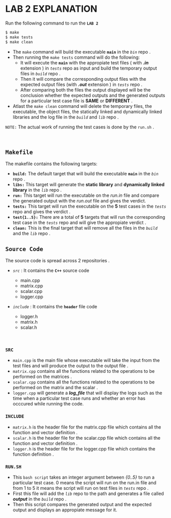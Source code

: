 # LAB 2 EXPLANATION

Run the following command to run the **`LAB 2`**

```bash
$ make
$ make tests
$ make clean
```

- The `make` command will build the executable **`main`**
in the *`bin`* repo .
- Then running the `make tests` command will do the following:
    - It will execute the **`main`** with the appropiate test files 
    ( with ***.in*** extension ) in *`tests`* repo as input and build the 
    temporary output files in *`build`* repo . 
    - Then it will compare the corresponding output files with the expected
    output files (with ***.out*** extension ) in *`tests`* repo .
    - After comparing both the files the output displayed
    will be the conclusion whether the expected outputs and
    the generated outputs for a particular test case file
    is **SAME**  or **DIFFERENT** .
- Atlast the `make clean` command will delete the temporary files,
the executable, the object files, the statically linked and 
dynamically linked libraries and the log file in the *`build`* 
and *`lib`* repo .

`NOTE:` The actual work of running the test cases is done by the
`run.sh` .

&nbsp;

## `Makefile`
The makefile contains the following targets:

- **`build:`** The default target that will build the executable **`main`** 
in the *`bin`* repo .
- **`libs:`** This target will generate the **static library** and 
**dynamically linked library** in the *`lib`* repo .
- **`run:`** This target will run the executable on the *run.in* file
and compare the generated output with the *run.out* file and
gives the verdict.
- **`tests:`** This target will run the executable on the **5** test cases
in the *`tests`* repo and gives the verdict .
- **`test{1..5}:`** There are a total of **5** targets that will run the
corresponding test case in the *`tests`* repo and will give the appropiate
verdict .
- **`clean:`** This is the final target that will remove all the
files in the *`build`* and the *`lib`* repo .

## `Source Code`

The source code is spread across 2 repositories .

- *`src`* : It contains the **`C++`** source code
    
    - main.cpp
    - matrix.cpp
    - scalar.cpp
    - logger.cpp

<!-- &nbsp; -->

- *`include`* : It contains the **`header`** file code

    - logger.h
    - matrix.h
    - scalar.h

&nbsp;


### **`SRC`** 
- `main.cpp` is the main file whose executable will take
the input from the test files and will produce the output
to the output file .
- `matrix.cpp` contains all the functions related to the 
operations to be performed on the matrices .
- `scalar.cpp` contains all the functions related to the 
operations to be performed on the matrix and the scalar .
- `logger.cpp` will generate a ***log_file*** that will display
the logs such as the time when a particular test case runs
and whether an error has occcured while running the code.

### **`INCLUDE`**
- `matrix.h` is the header file for the matrix.cpp file
which contains all the function and vector definition .
- `scalar.h` is the header file for the scalar.cpp file
which contains all the function and vector definition .
- `logger.h` is the header file for the logger.cpp file
which contains the function definition .

### **`RUN.SH`**
- This `bash script` takes an integer argument between 
*{0..5}* to run a particular test case. 0 means the script 
will run on the run.in file and from 1 to 5 it means the 
script will run on test files in *`tests`* repo .
- First this file will add the *`lib`* repo to the path and 
generates a file called ***output*** in the *`build`* repo .
- Then this script compares the generated output and the 
expected output and displays an appropiate message for it.
